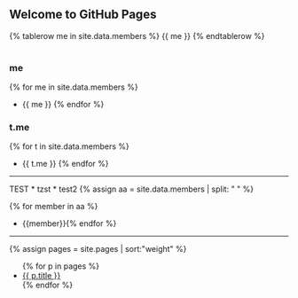 ## Welcome to GitHub Pages

<table>
{% tablerow me in site.data.members %}
  {{ me }}
{% endtablerow %}
</table>


### me
{% for me in site.data.members %}
- {{ me }}
{% endfor %}

### t.me
{% for t in site.data.members %}
- {{ t.me }}
{% endfor %}


<hr>
TEST
* tzst
* test2
{% assign aa = site.data.members | split: " " %}

{% for member in aa %}
* {{member}}{% endfor %}


<hr>

 {% assign pages = site.pages | sort:"weight"  %}
<ul>
  {% for p in pages %}
    <li>
      <a {% if p.url == page.url %}class="active"{% endif %} href="{{ p.url }}">
        {{ p.title }}
      </a>
    </li>
  {% endfor %}
</ul>
